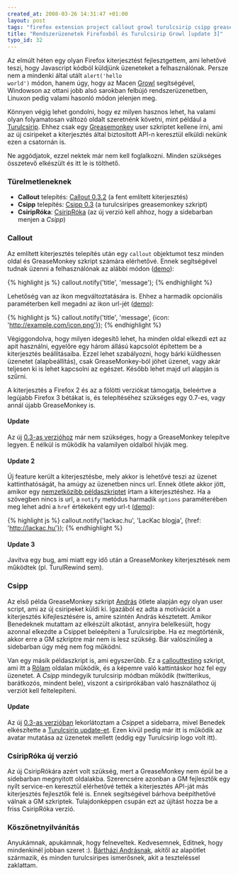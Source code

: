 ```yaml
--- 
created_at: 2008-03-26 14:31:47 +01:00
layout: post
tags: "firefox extension project callout growl turulcsirip csipp greasemonkey"
title: "Rendszerüzenetek Firefoxból és Turulcsirip Growl [update 3]"
typo_id: 32
---
```

Az elmúlt héten egy olyan Firefox kiterjesztést fejlesztgettem, ami lehetővé teszi, hogy Javascript kódból küldjünk üzeneteket a felhasználónak. Persze nem a mindenki által utált <code>alert('hello world')</code> módon, hanem úgy, hogy az Macen [Growl][1] segítségével, Windowson az ottani jobb alsó sarokban felbújó rendszerüzenetben, Linuxon pedig valami hasonló módon jelenjen meg.

Könnyen végig lehet gondolni, hogy ez milyen hasznos lehet, ha valami olyan folyamatosan változó oldalt szeretnénk követni, mint például a [Turulcsirip][2]. Ehhez csak egy [Greasemonkey][3] user szkriptet kellene írni, ami az új csiripeket a kiterjesztés által biztosított API-n keresztül elküldi nekünk ezen a csatornán is.

Ne aggódjatok, ezzel nektek már nem kell foglalkozni. Minden szükséges összetevő elkészült és itt le is tölthető.

[1]: http://growl.info/
[2]: http://turulcsirip.hu/
[3]: https://addons.mozilla.org/en-US/firefox/addon/748


### Türelmetleneknek

* **Callout** telepítés: [Callout 0.3.2](http://lackac.hu/lab/callout/callout.xpi) (a fent említett kiterjesztés)
* **Csipp** telepítés: [Csipp 0.3](http://lackac.hu/lab/callout/csipp.user.js) (a turulcsiripes greasemonkey szkript)
* **CsiripRóka**: [CsiripRóka][4] (az új verzió kell ahhoz, hogy a sidebarban menjen a *Csipp*)

[4]: http://turulcsirip.hu/csiriproka/

### Callout

Az említett kiterjesztés telepítés után egy <code>callout</code> objektumot tesz minden oldal és GreaseMonkey szkript számára elérhetővé. Ennek segítségével tudnak üzenni a felhasználónak az alábbi módon (<a href="#" onclick="if (typeof(callout) != 'undefined') {callout.notify('Hello', 'World!');} else {alert('nincs még fent a callout kiterjesztés :(');}; return false;">demo</a>):

{% highlight js %}
callout.notify('title', 'message');
{% endhighlight %}

Lehetőség van az ikon megváltoztatására is. Ehhez a harmadik opcionális paraméterben kell megadni az ikon url-jét (<a href="#" onclick="if (typeof(callout) != 'undefined') {callout.notify('Hello World!', 'this is a ninja!', {icon: 'http://lackac.hu/lab/callout/ninja.png'});} else {alert('nincs még fent a callout kiterjesztés :(');}; return false;">demo</a>):

{% highlight js %}
callout.notify('title', 'message',
  {icon: 'http://example.com/icon.png'});
{% endhighlight %}

Végiggondolva, hogy milyen idegesítő lehet, ha minden oldal elkezdi ezt az apit használni, egyelőre egy három állású kapcsolót építettem be a kiterjesztés beállításaiba. Ezzel lehet szabályozni, hogy bárki küldhessen üzenetet (alapbeállítás), csak GreaseMonkey-ból jöhet üzenet, vagy akár teljesen ki is lehet kapcsolni az egészet. Később lehet majd url alapján is szűrni.

A kiterjesztés a Firefox 2 és az a fölötti verziókat támogatja, beleértve a legújabb Firefox 3 bétákat is, és telepítéséhez szükséges egy 0.7-es, vagy annál újabb GreaseMonkey is.

#### Update

Az új [0.3-as verzióhoz](http://lackac.hu/lab/callout/callout_0.3.xpi) már nem szükséges, hogy a GreaseMonkey telepítve legyen. E nélkül is működik ha valamilyen oldalból hívják meg.

#### Update 2

Új feature került a kiterjesztésbe, mely akkor is lehetővé teszi az üzenet kattinthatóságát, ha amúgy az üzenetben nincs url. Ennek ötlete akkor jött, amikor egy [nemzetközibb példaszkriptet][10] írtam a kiterjesztéshez. Ha a szövegben nincs is url, a <code>notify</code> metódus harmadik <code>options</code> paraméterében meg lehet adni a <code>href</code> értékeként egy url-t (<a href="#" onclick="if (typeof(callout) != 'undefined') {callout.notify('lackac.hu', 'LacKac blogja', {href: 'http://lackac.hu'});} else {alert('nincs még fent a callout kiterjesztés :(');}; return false;">demo</a>):

{% highlight js %}
callout.notify('lackac.hu', 'LacKac blogja',
  {href: 'http://lackac.hu'});
{% endhighlight %}

[10]: http://lackac.hu/2008/04/04/digg-kovetese-rendszeruzenetekben.html

#### Update 3

Javítva egy bug, ami miatt egy idő után a GreaseMonkey kiterjesztések nem működtek (pl. TurulRewind sem).

### Csipp

Az első példa GreaseMonkey szkript [András][5] ötlete alapján egy olyan user script, ami az új csiripeket küldi ki. Igazából ez adta a motivációt a kiterjesztés kifejlesztésére is, amire szintén András késztetett. Amikor Benedeknek mutattam az elkészült alkotást, annyira belelkesült, hogy azonnal elkezdte a Csippet beleépíteni a Turulcsiripbe. Ha ez megtörténik, akkor erre a GM szkriptre már nem is lesz szükség. Bár valószínűleg a sidebarban úgy még nem fog működni.

[5]: http://barthazi.hu

Van egy másik példaszkript is, ami egyszerűbb. Ez a [callouttesting][7] szkript, ami itt a [Rólam][8] oldalan működik, és a képemre való kattintáskor hoz fel egy üzenetet. A *Csipp* mindegyik turulcsirip módban működik (twitterikus, barátkozós, mindent bele), viszont a csiriprókában való használathoz új verziót kell feltelepíteni.

[7]: http://lackac.hu/lab/callout/callouttesting.user.js
[8]: http://lackac.hu/pages/about.html

#### Update

Az új [0.3-as verzióban](http://lackac.hu/lab/callout/csipp_0.3.user.js) lekorlátoztam a *Csipp*et a sidebarra, mivel Benedek elkészítette a [Turulcsirip update-et][9]. Ezen kívül pedig már itt is működik az avatar mutatása az üzenetek mellett (eddig egy Turulcsirip logo volt itt).

[9]: http://turulcsirip.hu/notify/

### CsiripRóka új verzió

Az új CsiripRókára azért volt szükség, mert a GreaseMonkey nem épül be a sidebarban megnyitott oldalakba. Szerencsére azonban a GM fejlesztők egy nyílt service-en keresztül elérhetővé tették a kiterjesztés API-ját más kiterjesztés fejlesztők felé is. Ennek segítségével bárhova beépíthetővé válnak a GM szkriptek. Tulajdonképpen csupán ezt az újítást hozza be a friss CsiripRóka verzió.

### Köszönetnyilvánítás

Anyukámnak, apukámnak, hogy felneveltek. Kedvesemnek, Editnek, hogy mindenkinél jobban szeret :). [Bártházi Andrásnak][6], akitől az alapötlet származik, és minden turulcsiripes ismerősnek, akit a teszteléssel zaklattam.

[6]: http://turulcsirip.hu/perma/777343162
